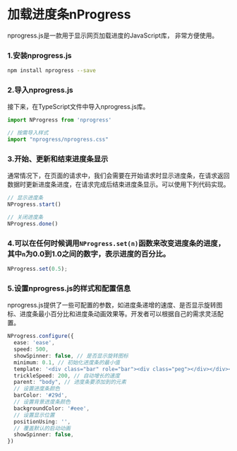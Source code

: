 # 加载进度条nProgress

nprogress.js是一款用于显示网页加载进度的JavaScript库， 非常方便使用。

### 1.安装nprogress.js

```bash
npm install nprogress --save 
```

### 2.导入nprogress.js

接下来，在TypeScript文件中导入nprogress.js库。
```typescript
import NProgress from 'nprogress'

// 按需导入样式
import "nprogress/nprogress.css"
```

### 3.开始、更新和结束进度条显示

通常情况下，在页面的请求中，我们会需要在开始请求时显示进度条，在请求返回数据时更新进度条进度，在请求完成后结束进度条显示。可以使用下列代码实现。

```typescript
// 显示进度条
NProgress.start()

// 关闭进度条
NProgress.done()
```

### 4.可以在任何时候调用`NProgress.set(n)`函数来改变进度条的进度，其中`n`为0.0到1.0之间的数字，表示进度的百分比。

```typescript
NProgress.set(0.5);
```

### 5.设置nprogress.js的样式和配置信息

nprogress.js提供了一些可配置的参数，如进度条递增的速度、是否显示旋转图标、进度条最小百分比和进度条动画效果等。开发者可以根据自己的需求灵活配置。

```typescript
NProgress.configure({
  ease: 'ease',
  speed: 500,
  showSpinner: false, // 是否显示旋转图标
  minimum: 0.1, // 初始化进度条的最小值
  template: '<div class="bar" role="bar"><div class="peg"></div></div><div class="spinner" role="spinner"><div class="spinner-icon"></div></div>', // 自定义HTML模板
  trickleSpeed: 200, // 自动增长的速度
  parent: "body", // 进度条要添加到的元素
  // 设置进度条颜色
  barColor: '#29d',
  // 设置背景进度条颜色
  backgroundColor: '#eee',
  // 设置显示位置
  positionUsing: '',
  // 覆盖默认的启动动画
  showSpinner: false,
})
```
